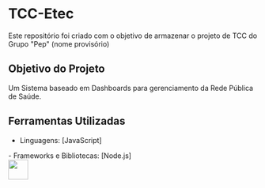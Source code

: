 # TCC-Etec

Este repositório foi criado com o objetivo de armazenar o projeto de TCC do Grupo "Pep" (nome provisório)

## Objetivo do Projeto
Um Sistema baseado em Dashboards para gerenciamento da Rede Pública de Saúde.

## Ferramentas Utilizadas
- Linguagens: [JavaScript]
<div>
  
</div>
- Frameworks e Bibliotecas: [Node.js]
<div>
  <img src="https://img.icons8.com/?size=100&id=hsPbhkOH4FMe&format=png&color=000000" width="40" height="40"/>
</div>
